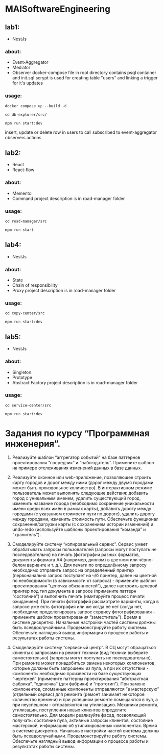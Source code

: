# MAISoftwareEngineering

## lab1:
- NestJs
### about:
- Event-Aggregator
- Mediator
- Observer
docker-compose file in root directory contains psql container and init.sql scrypt is used for creating table "users" and linking a trigger for it's updates
### usage:
```
docker compose up --build -d
```
```
cd db-explorer/src/
```
```
npm run start:dev
```
insert, update or delete row in users to call subscribed to event-aggregator observers actions

## lab2:
- React
- React-flow
### about:
- Memento
- Command
project description is in road-manager folder
### usage:
```
cd road-manager/src 
```
```
npm run start
```
## lab4:
- NestJs
### about:
- State
- Chain of responsibility
- Proxy
project description is in road-manager folder
### usage:
```
cd copy-center/src
```
```
npm run start:dev
```
## lab5:
- NestJs
### about:
- Singleton
- Prototype
- Abstract Factory
project description is in road-manager folder
### usage:
```
cd service-center/src
```
```
npm run start:dev
```
# Задания по курсу “Программная инженерия”.

1. Реализуйте шаблон “аггрегатор событий” на базе паттернов
проектирования “посредник” и “наблюдатель”. Примените шаблон на
примере отслеживания изменений данных в базе данных.
2. Реализуйте оконное или web-приложение, позволяющее строить карту
городов и дорог между ними (дорог между двумя городами может быть
произвольное количество). В интерактивном режиме пользователь может
выполнять следующие действия: добавить город с уникальным именем,
удалить существующий город, изменить название города (необходимо
сохранение уникальности имени среди всех имён в рамках карты),
добавить дорогу между городами (с указанием стоимости пути по дороге),
удалить дорогу между городами, изменить стоимость пути. Обеспечьте
функционал сохранения/загрузки карты (с сохранением истории
изменений) и undo-redo (используйте шаблоны проектирования “команда”
и “хранитель”).

4. Смоделируйте систему “копировальный сервис”. Сервис умеет
обрабатывать запросы пользователей (запросы могут поступать не
последовательно) на печать (фотографии разных форматов, документы
формата А4 (например, диплом) в цветном или чёрно-белом варианте и т.
д.). Для печати по определённому запросу необходимо отправить запрос на
определённый принтер (первоначально запрос поступает на ч/б принтер,
далее на цветной по необходимости (в зависимости от запроса) -
примените шаблон проектирования “цепочка обязанностей”), далее
настроить целевой принтер под тип документа в запросе (примените
паттерн “состояние”) и выполнить печать (имитируйте процесс печати
ожиданием). При печати фотографий рассмотрите варианты, когда в
запросе уже есть фотография или же когда её нет (когда нет, необходимо
проделегировать запрос сервису фотографирования - примените шаблон
проектирования “заместитель”). Время в системе дискретно. Начальные
настройки частей системы должны быть псевдослучайными.
Продемонстрируйте работу системы. Обеспечьте наглядный вывод
информации о процессе работы и результатах работы системы.
5. Смоделируйте систему “сервисный центр”. В СЦ могут обращаться
клиенты с запросами на ремонт техники (вид техники выберите
самостоятельно) (запросы могут поступать не последовательно). При
ремонте может понадобиться замена некоторых компонентов, которые
должны быть запрошены из пула, а при их отсутствии - компоненты
необходимо произвести на базе существующих “чертежей” (примените
паттерны проектирования “абстрактная фабрика”, “одиночка” (для
фабрики) и “прототип”). При замене компонентов, сломанные компоненты
отправляются “в мастерскую” (отдельный сервис) для ремонта (ремонт
занимает некоторое количество времени) и при успешном ремонте
помещаются в пул, а при неуспешном - отправляются на утилизацию.
Механики ремонта, утилизации, поступления новых клиентов определите
самостоятельно. Для модели реализуйте фасад, позволяющий получать:
состояние пула, активные запросы клиентов, состояние мастерской,
информацию об утилизированных компонентах. Время в системе
дискретно. Начальные настройки частей системы должны быть
псевдослучайными. Продемонстрируйте работу системы. Обеспечьте
наглядный вывод информации о процессе работы и результатах работы
системы.

